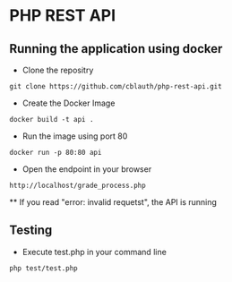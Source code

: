 # PHP REST API

## Running the application using docker

* Clone the repositry
```
git clone https://github.com/cblauth/php-rest-api.git
```
* Create the Docker Image
```
docker build -t api .
```
* Run the image using port 80
```
docker run -p 80:80 api
```
 * Open the endpoint in your browser
```
http://localhost/grade_process.php
```
** If you read "error: invalid requetst", the API is running

## Testing

* Execute test.php in your command line
```
php test/test.php
```
